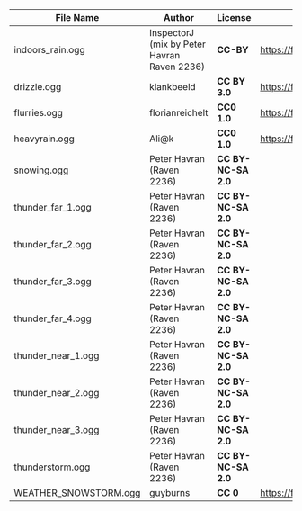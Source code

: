 | File Name        | Author   | License   | Link                            |
|------------------|----------|-----------|---------------------------------|
| indoors_rain.ogg | InspectorJ (mix by Peter Havran Raven 2236) | **CC-BY** | https://freesound.org/people/InspectorJ/sounds/346641/ |
| drizzle.ogg | klankbeeld | **CC BY 3.0** | https://freesound.org/people/klankbeeld/sounds/325442/ |
| flurries.ogg | florianreichelt | **CC0 1.0** | https://freesound.org/people/florianreichelt/sounds/453167/ |
| heavyrain.ogg | Ali@k | **CC0 1.0** | https://freesound.org/people/Ali@k/sounds/128907/ |
| snowing.ogg | Peter Havran (Raven 2236) | **CC BY-NC-SA 2.0** | |
| thunder_far_1.ogg | Peter Havran (Raven 2236) | **CC BY-NC-SA 2.0** | |
| thunder_far_2.ogg | Peter Havran (Raven 2236) | **CC BY-NC-SA 2.0** | |
| thunder_far_3.ogg | Peter Havran (Raven 2236) | **CC BY-NC-SA 2.0** | |
| thunder_far_4.ogg | Peter Havran (Raven 2236) | **CC BY-NC-SA 2.0** | |
| thunder_near_1.ogg | Peter Havran (Raven 2236) | **CC BY-NC-SA 2.0** | |
| thunder_near_2.ogg | Peter Havran (Raven 2236) | **CC BY-NC-SA 2.0** | |
| thunder_near_3.ogg | Peter Havran (Raven 2236) | **CC BY-NC-SA 2.0** | |
| thunderstorm.ogg | Peter Havran (Raven 2236) | **CC BY-NC-SA 2.0** | |
| WEATHER_SNOWSTORM.ogg | guyburns | **CC 0** | https://freesound.org/people/guyburns/sounds/473815/ |
